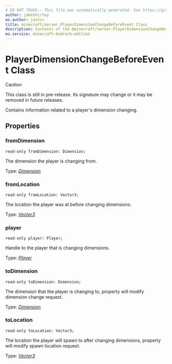 ```yaml
---
# DO NOT TOUCH — This file was automatically generated. See https://github.com/mojang/minecraftapidocsgenerator to modify descriptions, examples, etc.
author: jakeshirley
ms.author: jashir
title: minecraft/server.PlayerDimensionChangeBeforeEvent Class
description: Contents of the @minecraft/server.PlayerDimensionChangeBeforeEvent class.
ms.service: minecraft-bedrock-edition
---
```

# PlayerDimensionChangeBeforeEvent Class

> [!CAUTION]
> This class is still in pre-release.  Its signature may change or it may be removed in future releases.

Contains information related to a player's dimension changing.

## Properties

### **fromDimension**
`read-only fromDimension: Dimension;`

The dimension the player is changing from.

Type: [*Dimension*](Dimension.md)

### **fromLocation**
`read-only fromLocation: Vector3;`

The location the player was at before changing dimensions.

Type: [*Vector3*](Vector3.md)

### **player**
`read-only player: Player;`

Handle to the player that is changing dimensions.

Type: [*Player*](Player.md)

### **toDimension**
`read-only toDimension: Dimension;`

The dimension that the player is changing to, property will modify dimension change request.

Type: [*Dimension*](Dimension.md)

### **toLocation**
`read-only toLocation: Vector3;`

The location the player will spawn to after changing dimensions, property will modify spawn location request.

Type: [*Vector3*](Vector3.md)

